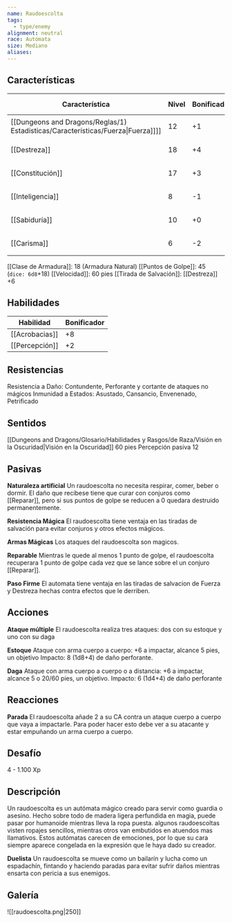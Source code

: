 ```yaml
---
name: Raudoescolta
tags:
  - type/enemy
alignment: neutral
race: Autómata
size: Mediano
aliases:
---
```


## Características

| Característica                                                                   | Nivel | Bonificador | Lanzar dado      |
| -------------------------------------------------------------------------------- | ----- | ----------- | ---------------- |
| [[Dungeons and Dragons/Reglas/1) Estadisticas/Características/Fuerza\|Fuerza]]]] | 12    | +1          | `dice: 1d20 + 0` |
| [[Destreza]]                                                                     | 18    | +4          | `dice: 1d20 + 0` |
| [[Constitución]]                                                                 | 17    | +3          | `dice: 1d20 + 0` |
| [[Inteligencia]]                                                                 | 8     | -1          | `dice: 1d20 + 0` |
| [[Sabiduría]]                                                                    | 10    | +0          | `dice: 1d20 + 0` |
| [[Carisma]]                                                                      | 6     | -2          | `dice: 1d20 + 0` |

[[Clase de Armadura]]: 18 (Armadura Natural)
[[Puntos de Golpe]]: 45 (`dice: 6d8`+18)
[[Velocidad]]: 60 pies
[[Tirada de Salvación]]: [[Destreza]] +6

## Habilidades

| Habilidad      | Bonificador |
| -------------- | ----------- |
| [[Acrobacias]] | +8          |
| [[Percepción]] | +2          |

## Resistencias

Resistencia a Daño: Contundente, Perforante y cortante de ataques no mágicos
Inmunidad a Estados: Asustado, Cansancio, Envenenado, Petrificado

## Sentidos

[[Dungeons and Dragons/Glosario/Habilidades y Rasgos/de Raza/Visión en la Oscuridad|Visión en la Oscuridad]] 60 pies
Percepción pasiva 12

## Pasivas

**Naturaleza artificial**
Un raudoescolta no necesita respirar, comer, beber o dormir. El daño que recibese tiene que curar con conjuros como [[Reparar]], pero si sus puntos de golpe se reducen a 0 quedara destruido permanentemente.

**Resistencia Mágica**
El raudoescolta tiene ventaja en las tiradas de salvación para evitar conjuros y otros efectos mágicos.

**Armas Mágicas**
Los ataques del raudoescolta son magicos.

**Reparable**
Mientras le quede al menos 1 punto de golpe, el raudoescolta recuperara 1 punto de golpe cada vez que se lance sobre el un conjuro [[Reparar]].

**Paso Firme**
El automata tiene ventaja en las tiradas de salvacion de Fuerza y Destreza hechas contra efectos que le derriben.

## Acciones

**Ataque múltiple**
El raudoescolta realiza tres ataques: dos con su estoque y uno con su daga

**Estoque**
Ataque con arma cuerpo a cuerpo: +6 a impactar, alcance 5 pies, un objetivo
Impacto: 8 (1d8+4) de daño perforante.

**Daga**
Ataque con arma cuerpo a cuerpo o a distancia: +6 a impactar, alcance 5 o 20/60 pies, un objetivo.
Impacto: 6 (1d4+4) de daño perforante

## Reacciones

**Parada**
El raudoescolta añade 2 a su CA contra un ataque cuerpo a cuerpo que vaya a impactarle. Para poder hacer esto debe ver a su atacante y estar empuñando un arma cuerpo a cuerpo.

## Desafío

4 - 1.100 Xp

## Descripción

Un raudoescolta es un autómata mágico creado para servir como guardia o asesino. Hecho sobre todo de madera ligera perfundida en magia, puede pasar por humanoide mientras lleva la ropa puesta. algunos raudoescoltas visten ropajes sencillos, mientras otros van embutidos en atuendos mas llamativos. Estos autómatas carecen de emociones, por lo que su cara siempre aparece congelada en la expresión que le haya dado su creador.

**Duelista**
Un raudoescolta se mueve como un bailarín y lucha como un espadachín, fintando y haciendo paradas para evitar sufrir daños mientras ensarta con pericia a sus enemigos.

## Galería


![[raudoescolta.png|250]]